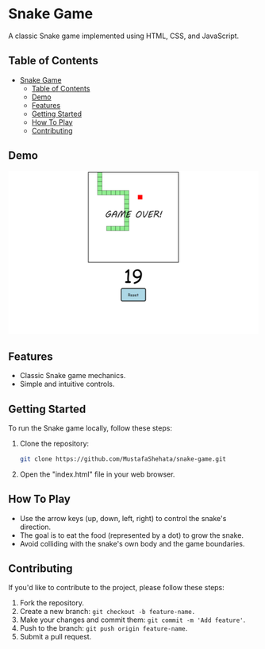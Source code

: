 # Snake Game

A classic Snake game implemented using HTML, CSS, and JavaScript.

## Table of Contents

- [Snake Game](#snake-game)
  - [Table of Contents](#table-of-contents)
  - [Demo](#demo)
  - [Features](#features)
  - [Getting Started](#getting-started)
  - [How To Play](#how-to-play)
  - [Contributing](#contributing)

## Demo

![Snake Game Demo](SnakeGame.png)

## Features

- Classic Snake game mechanics.
- Simple and intuitive controls.

## Getting Started

To run the Snake game locally, follow these steps:

1. Clone the repository:

   ```bash
   git clone https://github.com/MustafaShehata/snake-game.git


2. Open the "index.html" file in your web browser.

## How To Play

* Use the arrow keys (up, down, left, right) to control the snake's direction.
* The goal is to eat the food (represented by a dot) to grow the snake.
* Avoid colliding with the snake's own body and the game boundaries.


## Contributing
If you'd like to contribute to the project, please follow these steps:

1. Fork the repository.
2. Create a new branch: `git checkout -b feature-name.`
3. Make your changes and commit them: `git commit -m 'Add feature'`.
4. Push to the branch: `git push origin feature-name`.
5. Submit a pull request.